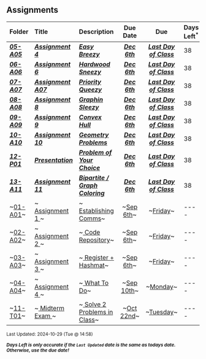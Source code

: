 ## Assignments

| Folder | Title | Description | Due Date | Due | Days Left<sup>*</sup> |
|:------|:------|:------|:-----:|:-----:|-----|
| ***<a href="https://github.com/rugbyprof/4883-Programming_Techniques/tree/master/Assignments/05-A05">05-A05</a>*** | ***<a href="https://github.com/rugbyprof/4883-Programming_Techniques/tree/master/Assignments/05-A05"> Assignment 4 </a>*** | ***<a href="https://github.com/rugbyprof/4883-Programming_Techniques/tree/master/Assignments/05-A05"> Easy Breezy</a>*** | ***<a href="https://github.com/rugbyprof/4883-Programming_Techniques/tree/master/Assignments/05-A05">Dec 6th</a>*** | ***<a href="https://github.com/rugbyprof/4883-Programming_Techniques/tree/master/Assignments/05-A05">Last Day of Class</a>*** | 38 |
| ***<a href="https://github.com/rugbyprof/4883-Programming_Techniques/tree/master/Assignments/06-A06">06-A06</a>*** | ***<a href="https://github.com/rugbyprof/4883-Programming_Techniques/tree/master/Assignments/06-A06"> Assignment 6 </a>*** | ***<a href="https://github.com/rugbyprof/4883-Programming_Techniques/tree/master/Assignments/06-A06"> Hardwood Sneezy</a>*** | ***<a href="https://github.com/rugbyprof/4883-Programming_Techniques/tree/master/Assignments/06-A06">Dec 6th</a>*** | ***<a href="https://github.com/rugbyprof/4883-Programming_Techniques/tree/master/Assignments/06-A06">Last Day of Class</a>*** | 38 |
| ***<a href="https://github.com/rugbyprof/4883-Programming_Techniques/tree/master/Assignments/07-A07">07-A07</a>*** | ***<a href="https://github.com/rugbyprof/4883-Programming_Techniques/tree/master/Assignments/07-A07"> Assignment A07 </a>*** | ***<a href="https://github.com/rugbyprof/4883-Programming_Techniques/tree/master/Assignments/07-A07"> Priority Queezy</a>*** | ***<a href="https://github.com/rugbyprof/4883-Programming_Techniques/tree/master/Assignments/07-A07">Dec 6th</a>*** | ***<a href="https://github.com/rugbyprof/4883-Programming_Techniques/tree/master/Assignments/07-A07">Last Day of Class</a>*** | 38 |
| ***<a href="https://github.com/rugbyprof/4883-Programming_Techniques/tree/master/Assignments/08-A08">08-A08</a>*** | ***<a href="https://github.com/rugbyprof/4883-Programming_Techniques/tree/master/Assignments/08-A08"> Assignment 8 </a>*** | ***<a href="https://github.com/rugbyprof/4883-Programming_Techniques/tree/master/Assignments/08-A08"> Graphin Sleezy</a>*** | ***<a href="https://github.com/rugbyprof/4883-Programming_Techniques/tree/master/Assignments/08-A08">Dec 6th</a>*** | ***<a href="https://github.com/rugbyprof/4883-Programming_Techniques/tree/master/Assignments/08-A08">Last Day of Class</a>*** | 38 |
| ***<a href="https://github.com/rugbyprof/4883-Programming_Techniques/tree/master/Assignments/09-A09">09-A09</a>*** | ***<a href="https://github.com/rugbyprof/4883-Programming_Techniques/tree/master/Assignments/09-A09"> Assignment 9 </a>*** | ***<a href="https://github.com/rugbyprof/4883-Programming_Techniques/tree/master/Assignments/09-A09"> Convex Hull</a>*** | ***<a href="https://github.com/rugbyprof/4883-Programming_Techniques/tree/master/Assignments/09-A09">Dec 6th</a>*** | ***<a href="https://github.com/rugbyprof/4883-Programming_Techniques/tree/master/Assignments/09-A09">Last Day of Class</a>*** | 38 |
| ***<a href="https://github.com/rugbyprof/4883-Programming_Techniques/tree/master/Assignments/10-A10">10-A10</a>*** | ***<a href="https://github.com/rugbyprof/4883-Programming_Techniques/tree/master/Assignments/10-A10"> Assignment 10 </a>*** | ***<a href="https://github.com/rugbyprof/4883-Programming_Techniques/tree/master/Assignments/10-A10"> Geometry Problems</a>*** | ***<a href="https://github.com/rugbyprof/4883-Programming_Techniques/tree/master/Assignments/10-A10">Dec 6th</a>*** | ***<a href="https://github.com/rugbyprof/4883-Programming_Techniques/tree/master/Assignments/10-A10">Last Day of Class</a>*** | 38 |
| ***<a href="https://github.com/rugbyprof/4883-Programming_Techniques/tree/master/Assignments/12-P01">12-P01</a>*** | ***<a href="https://github.com/rugbyprof/4883-Programming_Techniques/tree/master/Assignments/12-P01"> Presentation </a>*** | ***<a href="https://github.com/rugbyprof/4883-Programming_Techniques/tree/master/Assignments/12-P01"> Problem of Your Choice</a>*** | ***<a href="https://github.com/rugbyprof/4883-Programming_Techniques/tree/master/Assignments/12-P01">Dec 6th</a>*** | ***<a href="https://github.com/rugbyprof/4883-Programming_Techniques/tree/master/Assignments/12-P01">Last Day of Class</a>*** | 38 |
| ***<a href="https://github.com/rugbyprof/4883-Programming_Techniques/tree/master/Assignments/13-A11">13-A11</a>*** | ***<a href="https://github.com/rugbyprof/4883-Programming_Techniques/tree/master/Assignments/13-A11"> Assignment 11 </a>*** | ***<a href="https://github.com/rugbyprof/4883-Programming_Techniques/tree/master/Assignments/13-A11"> Bipartite / Graph Coloring</a>*** | ***<a href="https://github.com/rugbyprof/4883-Programming_Techniques/tree/master/Assignments/13-A11">Dec 6th</a>*** | ***<a href="https://github.com/rugbyprof/4883-Programming_Techniques/tree/master/Assignments/13-A11">Last Day of Class</a>*** | 38 |
| ~<a href="https://github.com/rugbyprof/4883-Programming_Techniques/tree/master/Assignments/01-A01">01-A01</a>~ | ~<a href="https://github.com/rugbyprof/4883-Programming_Techniques/tree/master/Assignments/01-A01"> Assignment 1 </a>~ | ~<a href="https://github.com/rugbyprof/4883-Programming_Techniques/tree/master/Assignments/01-A01"> Establishing Comms</a>~ | ~<a href="https://github.com/rugbyprof/4883-Programming_Techniques/tree/master/Assignments/01-A01">Sep 6th</a>~ | ~<a href="https://github.com/rugbyprof/4883-Programming_Techniques/tree/master/Assignments/01-A01">Friday</a>~ | ---- |
| ~<a href="https://github.com/rugbyprof/4883-Programming_Techniques/tree/master/Assignments/02-A02">02-A02</a>~ | ~<a href="https://github.com/rugbyprof/4883-Programming_Techniques/tree/master/Assignments/02-A02"> Assignment 2 </a>~ | ~<a href="https://github.com/rugbyprof/4883-Programming_Techniques/tree/master/Assignments/02-A02"> Code Repository</a>~ | ~<a href="https://github.com/rugbyprof/4883-Programming_Techniques/tree/master/Assignments/02-A02">Sep 6th</a>~ | ~<a href="https://github.com/rugbyprof/4883-Programming_Techniques/tree/master/Assignments/02-A02">Friday</a>~ | ---- |
| ~<a href="https://github.com/rugbyprof/4883-Programming_Techniques/tree/master/Assignments/03-A03">03-A03</a>~ | ~<a href="https://github.com/rugbyprof/4883-Programming_Techniques/tree/master/Assignments/03-A03"> Assignment 3 </a>~ | ~<a href="https://github.com/rugbyprof/4883-Programming_Techniques/tree/master/Assignments/03-A03"> Register + Hashmat</a>~ | ~<a href="https://github.com/rugbyprof/4883-Programming_Techniques/tree/master/Assignments/03-A03">Sep 6th</a>~ | ~<a href="https://github.com/rugbyprof/4883-Programming_Techniques/tree/master/Assignments/03-A03">Friday</a>~ | ---- |
| ~<a href="https://github.com/rugbyprof/4883-Programming_Techniques/tree/master/Assignments/04-A04">04-A04</a>~ | ~<a href="https://github.com/rugbyprof/4883-Programming_Techniques/tree/master/Assignments/04-A04"> Assignment 4 </a>~ | ~<a href="https://github.com/rugbyprof/4883-Programming_Techniques/tree/master/Assignments/04-A04"> What To Do</a>~ | ~<a href="https://github.com/rugbyprof/4883-Programming_Techniques/tree/master/Assignments/04-A04">Sep 10th</a>~ | ~<a href="https://github.com/rugbyprof/4883-Programming_Techniques/tree/master/Assignments/04-A04">Monday</a>~ | ---- |
| ~<a href="https://github.com/rugbyprof/4883-Programming_Techniques/tree/master/Assignments/11-T01">11-T01</a>~ | ~<a href="https://github.com/rugbyprof/4883-Programming_Techniques/tree/master/Assignments/11-T01"> Midterm Exam </a>~ | ~<a href="https://github.com/rugbyprof/4883-Programming_Techniques/tree/master/Assignments/11-T01"> Solve 2 Problems in Class</a>~ | ~<a href="https://github.com/rugbyprof/4883-Programming_Techniques/tree/master/Assignments/11-T01">Oct 22nd</a>~ | ~<a href="https://github.com/rugbyprof/4883-Programming_Techniques/tree/master/Assignments/11-T01">Tuesday</a>~ | ---- |

<sup>Last Updated: 2024-10-29 (Tue @ 14:58)</sup> 

<sup>***Days Left is only accurate if the `Last Updated` date is the same as todays date. Otherwise, use the due date!***</sup> 